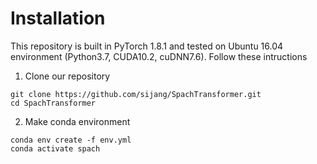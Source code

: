 # Installation

This repository is built in PyTorch 1.8.1 and tested on Ubuntu 16.04 environment (Python3.7, CUDA10.2, cuDNN7.6).
Follow these intructions

1. Clone our repository
```
git clone https://github.com/sijang/SpachTransformer.git
cd SpachTransformer
```

2. Make conda environment
```
conda env create -f env.yml
conda activate spach
```


